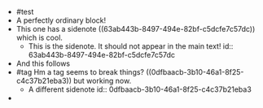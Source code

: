 - #test
- A perfectly ordinary block!
- This one has a sidenote ((63ab443b-8497-494e-82bf-c5dcfe7c57dc)) which is cool.
	- This is the sidenote. It should not appear in the main text!
	  id:: 63ab443b-8497-494e-82bf-c5dcfe7c57dc
- And this follows
- #tag Hm a tag seems to break things? ((0dfbaacb-3b10-46a1-8f25-c4c37b21eba3)) but working now.
	- A different sidenote
	  id:: 0dfbaacb-3b10-46a1-8f25-c4c37b21eba3
-